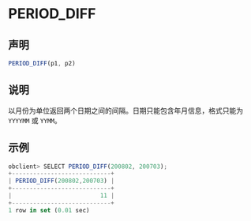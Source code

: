 PERIOD_DIFF 
================================



声明 
-----------------------

```javascript
PERIOD_DIFF(p1, p2)
```



说明 
-----------------------

以月份为单位返回两个日期之间的间隔。日期只能包含年月信息，格式只能为 `YYYYMM` 或 `YYMM`。

示例 
-----------------------

```javascript
obclient> SELECT PERIOD_DIFF(200802, 200703);
+----------------------------+
| PERIOD_DIFF(200802,200703) |
+----------------------------+
|                         11 |
+----------------------------+
1 row in set (0.01 sec)
```


